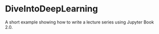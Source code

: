 # DiveIntoDeepLearning
A short example showing how to write a lecture series using Jupyter Book 2.0.
